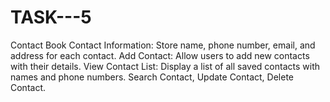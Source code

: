 # TASK---5
Contact Book  Contact Information: Store name, phone number, email, and address for each contact.  Add Contact: Allow users to add new contacts with their details.  View Contact List: Display a list of all saved contacts with names and phone numbers.  Search Contact,  Update Contact,  Delete Contact.
